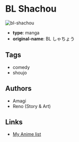 # BL Shachou

![bl-shachou](https://cdn.myanimelist.net/images/manga/1/24804.jpg)

-   **type**: manga
-   **original-name**: BL しゃちょう

## Tags

-   comedy
-   shoujo

## Authors

-   Amagi
-   Reno (Story & Art)

## Links

-   [My Anime list](https://myanimelist.net/manga/16746/BL_Shachou)
